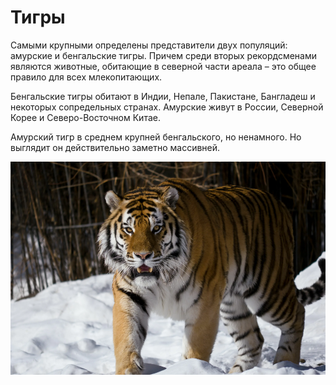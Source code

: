 # Тигры

Самыми крупными определены представители двух популяций: амурские и бенгальские тигры. Причем среди вторых рекордсменами являются животные, обитающие в северной части ареала – это общее правило для всех млекопитающих.

Бенгальские тигры обитают в Индии, Непале, Пакистане, Бангладеш и некоторых сопредельных странах. Амурские живут в России, Северной Корее и Северо-Восточном Китае.

Амурский тигр в среднем крупней бенгальского, но ненамного. Но выглядит он действительно заметно массивней.

![Тигр](img/tiger.png)